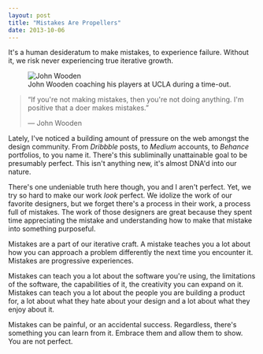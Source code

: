 ```yaml
---
layout: post
title: "Mistakes Are Propellers"
date: 2013-10-06
---
```


It's a human desideratum to make mistakes, to experience failure. Without it, we risk never experiencing true iterative growth.

<figure class="small-left">
  <img src="http://newsroom.ucla.edu/portal/ucla/artwork/6/0/9/8/3/160983/jw07-prv.jpg" alt="John Wooden" />
  <figcaption>John Wooden coaching his players at UCLA during a time-out.</figcaption>
</figure>

>“If you're not making mistakes, then you're not doing anything. I'm positive that a doer makes mistakes.”
>
>— John Wooden

Lately, I've noticed a building amount of pressure on the web amongst the design community. From _Dribbble_ posts, to _Medium_ accounts, to _Behance_ portfolios, to you name it. There's this subliminally unattainable goal to be presumably perfect. This isn't anything new, it's almost DNA'd into our nature.

There's one undeniable truth here though, you and I aren't perfect. Yet, we try so hard to make our work _look_ perfect. We idolize the work of our favorite designers, but we forget there's a process in their work, a process full of mistakes. The work of those designers are great because they spent time appreciating the mistake and understanding how to make that mistake into something purposeful.

Mistakes are a part of our iterative craft. A mistake teaches you a lot about how you can approach a problem differently the next time you encounter it. Mistakes are progressive experiences.

Mistakes can teach you a lot about the software you're using, the limitations of the software, the capabilities of it, the creativity you can expand on it. Mistakes can teach you a lot about the people you are building a product for, a lot about what they hate about your design and a lot about what they enjoy about it.

Mistakes can be painful, or an accidental success. Regardless, there's something you can learn from it. Embrace them and allow them to show. You are not perfect.